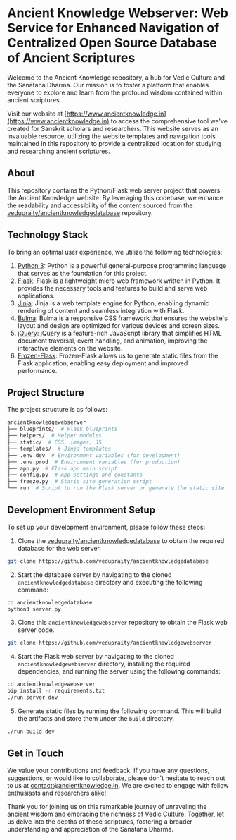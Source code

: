 # Ancient Knowledge Webserver: Web Service for Enhanced Navigation of Centralized Open Source Database of Ancient Scriptures

Welcome to the Ancient Knowledge repository, a hub for Vedic Culture and the Sanātana Dharma. Our mission is to foster a platform that enables everyone to explore and learn from the profound wisdom contained within ancient scriptures.

Visit our website at [https://www.ancientknowledge.in](https://www.ancientknowledge.in) to access the comprehensive tool we've created for Sanskrit scholars and researchers. This website serves as an invaluable resource, utilizing the website templates and navigation tools maintained in this repository to provide a centralized location for studying and researching ancient scriptures.

## About

This repository contains the Python/Flask web server project that powers the Ancient Knowledge website. By leveraging this codebase, we enhance the readability and accessibility of the content sourced from the [vedupraity/ancientknowledgedatabase](https://github.com/vedupraity/ancientknowledgedatabase) repository.

## Technology Stack

To bring an optimal user experience, we utilize the following technologies:

1. [Python 3](https://www.python.org/downloads/): Python is a powerful general-purpose programming language that serves as the foundation for this project.
2. [Flask](https://palletsprojects.com/p/flask/): Flask is a lightweight micro web framework written in Python. It provides the necessary tools and features to build and serve web applications.
3. [Jinja](https://palletsprojects.com/p/jinja/): Jinja is a web template engine for Python, enabling dynamic rendering of content and seamless integration with Flask.
4. [Bulma](https://bulma.io/): Bulma is a responsive CSS framework that ensures the website's layout and design are optimized for various devices and screen sizes.
5. [jQuery](https://jquery.com/): jQuery is a feature-rich JavaScript library that simplifies HTML document traversal, event handling, and animation, improving the interactive elements on the website.
6. [Frozen-Flask](https://pythonhosted.org/Frozen-Flask/): Frozen-Flask allows us to generate static files from the Flask application, enabling easy deployment and improved performance.

## Project Structure

The project structure is as follows:

```sh
ancientknowledgewebserver
├── blueprints/  # Flask blueprints
├── helpers/  # Helper modules
├── static/  # CSS, images, JS
├── templates/  # Jinja templates
├── .env.dev  # Environment variables (for development)
├── .env.prod  # Environment variables (for production)
├── app.py  # Flask app main script
├── config.py  # App settings and constants
├── freeze.py  # Static site generation script
└── run  # Script to run the Flask server or generate the static site
```

## Development Environment Setup

To set up your development environment, please follow these steps:

1. Clone the [vedupraity/ancientknowledgedatabase](https://github.com/vedupraity/ancientknowledgedatabase) to obtain the required database for the web server.

```sh
git clone https://github.com/vedupraity/ancientknowledgedatabase
```

2. Start the database server by navigating to the cloned `ancientknowledgedatabase` directory and executing the following command:

```sh
cd ancientknowledgedatabase
python3 server.py
```

3. Clone this `ancientknowledgewebserver` repository to obtain the Flask web server code.

```sh
git clone https://github.com/vedupraity/ancientknowledgewebserver
```

4. Start the Flask web server by navigating to the cloned `ancientknowledgewebserver` directory, installing the required dependencies, and running the server using the following commands:

```sh
cd ancientknowledgewebserver
pip install -r requirements.txt
./run server dev
```

5. Generate static files by running the following command. This will build the artifacts and store them under the `build` directory.

```sh
./run build dev
```

## Get in Touch

We value your contributions and feedback. If you have any questions, suggestions, or would like to collaborate, please don't hesitate to reach out to us at [contact@ancientknowledge.in](mailto:contact@ancientknowledge.in). We are excited to engage with fellow enthusiasts and researchers alike!

Thank you for joining us on this remarkable journey of unraveling the ancient wisdom and embracing the richness of Vedic Culture. Together, let us delve into the depths of these scriptures, fostering a broader understanding and appreciation of the Sanātana Dharma.
